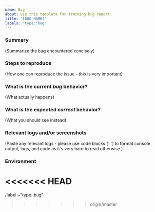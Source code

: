 ```yaml
---
name: Bug
about: Use this template for tracking bug report.
title: "[BUG NAME]"
labels: "type::bug"
---
```

<!---
Please read this!

Before opening a new issue, make sure to search for keywords in the issues
filtered by the "bug" label.

Issue tracker:

- https://gitlab.com/zf-s/foss/java-tutorials/issues?label_name=type::bug

and verify the issue you're about to submit isn't a duplicate.
--->

### Summary

(Summarize the bug encountered concisely)

### Steps to reproduce

(How one can reproduce the issue - this is very important)

### What is the current *bug* behavior?

(What actually happens)

### What is the expected *correct* behavior?

(What you should see instead)

### Relevant logs and/or screenshots

(Paste any relevant logs - please use code blocks (```) to format console output,
logs, and code as it's very hard to read otherwise.)

### Environment
<<<<<<< HEAD
=======

/label ~"type::bug"
>>>>>>> origin/master
